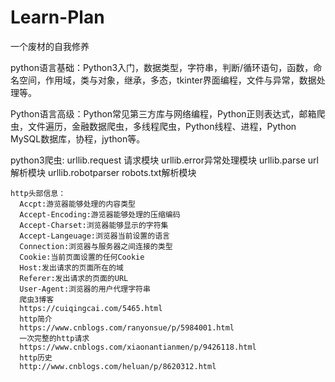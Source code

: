 # Learn-Plan
一个废材的自我修养

python语言基础：Python3入门，数据类型，字符串，判断/循环语句，函数，命名空间，作用域，类与对象，继承，多态，tkinter界面编程，文件与异常，数据处理等。

Python语言高级：Python常见第三方库与网络编程，Python正则表达式，邮箱爬虫，文件遍历，金融数据爬虫，多线程爬虫，Python线程、进程，Python MySQL数据库，协程，jython等。

python3爬虫:
    urllib.request 请求模块
    urllib.error异常处理模块
    urllib.parse url解析模块
    urllib.robotparser robots.txt解析模块
    
    http头部信息：
      Accpt:游览器能够处理的内容类型
      Accept-Encoding:游览器能够处理的压缩编码
      Accept-Charset:浏览器能够显示的字符集
      Accept-Langeuage:浏览器当前设置的语言
      Connection:浏览器与服务器之间连接的类型
      Cookie:当前页面设置的任何Cookie
      Host:发出请求的页面所在的域
      Referer:发出请求的页面的URL
      User-Agent:浏览器的用户代理字符串
      爬虫3博客
      https://cuiqingcai.com/5465.html
      http简介
      https://www.cnblogs.com/ranyonsue/p/5984001.html
      一次完整的http请求
      https://www.cnblogs.com/xiaonantianmen/p/9426118.html
      http历史
      http://www.cnblogs.com/heluan/p/8620312.html
      
      
    
